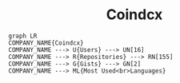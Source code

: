 <h1 align="center">Coindcx</h1>

```mermaid
graph LR
COMPANY_NAME{Coindcx}
COMPANY_NAME ---> U{Users} ---> UN[16]
COMPANY_NAME ---> R{Repositories} ---> RN[155]
COMPANY_NAME ---> G{Gists} ---> GN[2]
COMPANY_NAME ---> ML{Most Used<br>Languages}
```

